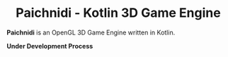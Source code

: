 <p><h1 align="center">Paichnidi - Kotlin 3D Game Engine</h1></p>

**Paichnidi** is an OpenGL 3D Game Engine written in Kotlin.





**Under Development Process**
